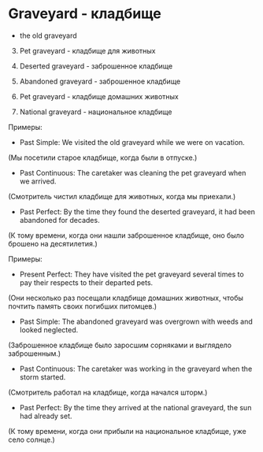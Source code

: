 # Graveyard - кладбище

- the old graveyard

3. Pet graveyard - кладбище для животных

4. Deserted graveyard - заброшенное кладбище

5. Abandoned graveyard - заброшенное кладбище

6. Pet graveyard - кладбище домашних животных

7. National graveyard - национальное кладбище

Примеры:

- Past Simple: We visited the old graveyard while we were on vacation.

(Мы посетили старое кладбище, когда были в отпуске.)

- Past Continuous: The caretaker was cleaning the pet graveyard when we arrived.

(Смотритель чистил кладбище для животных, когда мы приехали.)

- Past Perfect: By the time they found the deserted graveyard, it had been abandoned for decades.

(К тому времени, когда они нашли заброшенное кладбище, оно было брошено на десятилетия.)

Примеры:

- Present Perfect: They have visited the pet graveyard several times to pay their respects to their departed pets.

(Они несколько раз посещали кладбище домашних животных, чтобы почтить память своих погибших питомцев.)

- Past Simple: The abandoned graveyard was overgrown with weeds and looked neglected.

(Заброшенное кладбище было заросшим сорняками и выглядело заброшенным.)

- Past Continuous: The caretaker was working in the graveyard when the storm started.

(Смотритель работал на кладбище, когда начался шторм.)

- Past Perfect: By the time they arrived at the national graveyard, the sun had already set.

(К тому времени, когда они прибыли на национальное кладбище, уже село солнце.)

